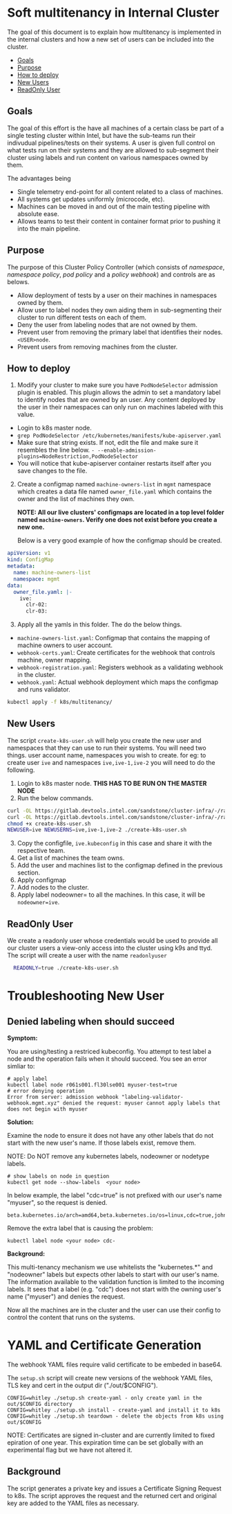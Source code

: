 # Soft multitenancy in Internal Cluster
The goal of this document is to explain how multitenancy is implemented in the
internal clusters and how a new set of users can be included into the cluster.

* [Goals](#goals)
* [Purpose](#purpose)
* [How to deploy](#how-to-deploy)
* [New Users](#new-users)
* [ReadOnly User](#readonly-user)

## Goals
The goal of this effort is the have all machines of a certain class be part of
a single testing cluster within Intel, but have the sub-teams run their
indivudual pipelines/tests on their systems. A user is given full control on
what tests run on their systems and they are allowed to sub-segment their
cluster using labels and run content on various namespaces owned by them.

The advantages being
* Single telemetry end-point for all content related to a class of machines.
* All systems get updates uniformly (microcode, etc).
* Machines can be moved in and out of the main testing pipeline with absolute ease.
* Allows teams to test their content in container format prior to pushing it into the main pipeline.

## Purpose
The purpose of this Cluster Policy Controller (which consists of *namespace*,
*namespace policy*, *pod policy* and a *policy webhook*) and controls are as belows.
* Allow deployment of tests by a user on their machines in namespaces owned by them.
* Allow user to label nodes they own aiding them in sub-segmenting their cluster to run different tests on each of them.
* Deny the user from labeling nodes that are not owned by them.
* Prevent user from removing the primary label that identifies their nodes. `<USER>node`.
* Prevent users from removing machines from the cluster.

## How to deploy
1. Modify your cluster to make sure you have `PodNodeSelector` admission plugin
   is enabled. This plugin allows the admin to set a mandatory label to
   identify nodes that are owned by an user. Any content deployed by the user
   in their namespaces can only run on machines labeled with this value.

  * Login to k8s master node.
  * `grep PodNodeSelector /etc/kubernetes/manifests/kube-apiserver.yaml`
  * Make sure that string exists. If not, edit the file and make sure it resembles the line below.
      `- --enable-admission-plugins=NodeRestriction,PodNodeSelector`
  * You will notice that kube-apiserver container restarts itself after you save changes to the file.
2. Create a configmap named `machine-owners-list` in `mgmt` namespace which
   creates a data file named `owner_file.yaml` which contains the owner and the
   list of machines they own.

   **NOTE: All our live clusters' configmaps are located in a top level folder
   named `machine-owners`. Verify one does not exist before you create a new
   one.**

   Below is a very good example of how the configmap
   should be created.

  ```yaml
  apiVersion: v1
  kind: ConfigMap
  metadata:
    name: machine-owners-list
    namespace: mgmt
  data:
    owner_file.yaml: |-
      ive:
        clr-02:
        clr-03:
  ```
3. Apply all the yamls in this folder. The do the below things.
  * `machine-owners-list.yaml`: Configmap that contains the mapping of machine owners to user account.
  * `webhook-certs.yaml`: Create certificates for the webhook that controls machine, owner mapping.
  * `webhook-registration.yaml`: Registers webhook as a validating webhook in the cluster.
  * `webhook.yaml`: Actual webhook deployment which maps the configmap and runs validator.

  ```bash
  kubectl apply -f k8s/multitenancy/
  ```

## New Users
The script `create-k8s-user.sh` will help you create the new user and namespaces that they can use to run their systems.
You will need two things. user account name, namespaces you wish to create.
for eg: to create user `ive` and namespaces `ive,ive-1,ive-2` you will need to do the following.
1. Login to k8s master node. **THIS HAS TO BE RUN ON THE MASTER NODE**
2. Run the below commands.
  ```bash
  curl -OL https://gitlab.devtools.intel.com/sandstone/cluster-infra/-/raw/master/k8s/multitenancy/new-user.tpl
  curl -OL https://gitlab.devtools.intel.com/sandstone/cluster-infra/-/raw/master/k8s/multitenancy/create-k8s-user.sh
  chmod +x create-k8s-user.sh
  NEWUSER=ive NEWUSERNS=ive,ive-1,ive-2 ./create-k8s-user.sh
  ```
3. Copy the configfile, `ive.kubeconfig` in this case and share it with the respective team.
4. Get a list of machines the team owns.
5. Add the user and machines list to the configmap defined in the previous section.
6. Apply configmap
7. Add nodes to the cluster.
8. Apply label nodeowner=<USER> to all the machines. In this case, it will be `nodeowner=ive`.

## ReadOnly User
We create a readonly user whose credentials would be used to provide all our cluster users a view-only access into the cluster using k9s and ttyd. The script will create a user with the name `readonlyuser`
```bash
  READONLY=true ./create-k8s-user.sh
```

# Troubleshooting New User

## Denied labeling when should succeed

**Symptom:**  

You are using/testing a restriced kubeconfig. You attempt to test label a node and the operation fails when it should succeed. You see an error simliar to:

```
# apply label
kubectl label node r061s001.fl30lse001 myuser-test=true
# error denying operation
Error from server: admission webhook "labeling-validator-webhook.mgmt.xyz" denied the request: myuser cannot apply labels that does not begin with myuser
```

**Solution:**  

Examine the node to ensure it does not have any other labels that do not start with the new user's name. If those labels exist, remove them.

NOTE: Do NOT remove any kubernetes labels, nodeowner or nodetype labels.

```
# show labels on node in question
kubectl get node --show-labels  <your node>
```

In below example, the label "cdc=true" is not prefixed with our user's name "myuser", so the request is denied.

```
beta.kubernetes.io/arch=amd64,beta.kubernetes.io/os=linux,cdc=true,johntell=true,kubernetes.io/arch=amd64,kubernetes.io/hostname=r061s001.fl30lse001,kubernetes.io/os=linux,nodeowner=myuser
```

Remove the extra label that is causing the problem:

```
kubectl label node <your node> cdc-
```

**Background:**  

This multi-tenancy mechanism we use whitelists the "kubernetes.*" and "nodeowner" labels but expects other labels to start with our user's name. The 
information available to the validation function is limited to the incoming labels. It sees that a label (e.g. "cdc") does not start with the owning user's name ("myuser") and denies
the request. 




Now all the machines are in the cluster and the user can use their config to control the content that runs on the systems.

# YAML and Certificate Generation

The webhook YAML files require valid certificate to be embeded in base64. 


The `setup.sh` script will create new versions of the webhook YAML files, TLS key and cert in the output dir ("./out/$CONFIG").

```
CONFIG=whitley ./setup.sh create-yaml - only create yaml in the out/$CONFIG directory
CONFIG=whitley ./setup.sh install - create-yaml and install it to k8s
CONFIG=whitley ./setup.sh teardown - delete the objects from k8s using out/$CONFIG
```

NOTE: Certificates are signed in-cluster and are currently limited to fixed epiration of one year. This expiration time can be set globally with an experimental flag but we have not altered it. 

## Background
The script generates a private key and issues a Certificate Signing Request to k8s. The script approves the request and the returned cert and original key are added to the YAML files as necessary.

